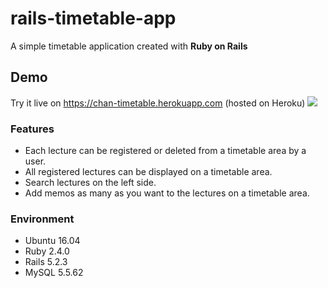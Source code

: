# rails-timetable-app

A simple timetable application created with **Ruby on Rails**

## Demo

Try it live on https://chan-timetable.herokuapp.com (hosted on Heroku)
![](https://imgdb.in/ggIN.png)

### Features

- Each lecture can be registered or deleted from a timetable area by a user.
- All registered lectures can be displayed on a timetable area.
- Search lectures on the left side.
- Add memos as many as you want to the lectures on a timetable area.

### Environment

- Ubuntu 16.04
- Ruby 2.4.0
- Rails 5.2.3
- MySQL 5.5.62
